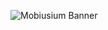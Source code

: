 ![Mobiusium Banner](https://github.com/user-attachments/assets/a10568c6-36a0-43fa-a59a-bed9907cb1e9)
